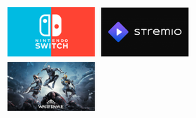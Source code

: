 <a href="./nintendoSwitch.md"><img src="./img/bannerNintendoSwitch.png" width="200px" style="padding: 1%"></a>
<a href="./stremio.md"><img src="./img/bannerStremio.png" width="200px" style="padding: 1%"></a>
<a href="./warframe.md"><img src="./img/bannerWarframe.webp" width="200px" style="padding: 1%"></a>